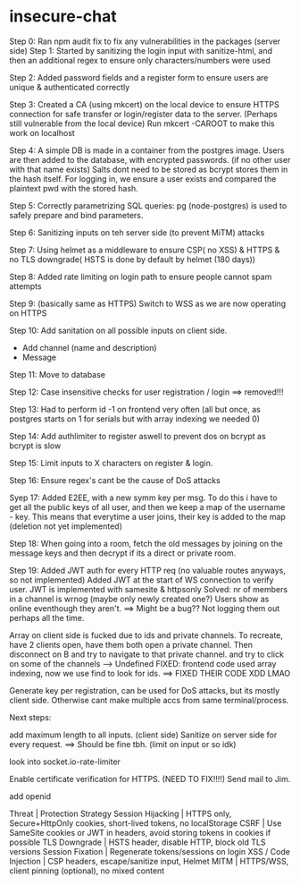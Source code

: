 # insecure-chat

Step 0:
Ran npm audit fix to fix any vulnerabilities in the packages (server side)
Step 1:
Started by sanitizing the login input with sanitize-html, and then an additional regex to ensure only characters/numbers were used

Step 2:
Added password fields and a register form to ensure users are unique & authenticated correctly

Step 3:
Created a CA (using mkcert) on the local device to ensure HTTPS connection for safe transfer or login/register data to the server.
(Perhaps still vulnerable from the local device)
Run mkcert -CAROOT
to make this work on localhost

Step 4:
A simple DB is made in a container from the postgres image.
Users are then added to the database, with encrypted passwords. (if no other user with that name exists) Salts dont need to be stored as bcrypt stores them in the hash itself.
For logging in, we ensure a user exists and compared the plaintext pwd with the stored hash.

Step 5:
Correctly parametrizing SQL queries:
pg (node-postgres) is used to safely prepare and bind parameters.

Step 6:
Sanitizing inputs on teh server side (to prevent MiTM) attacks

Step 7: Using helmet as a middleware
to ensure CSP( no XSS) & HTTPS & no TLS downgrade( HSTS is done by default by helmet (180 days))

Step 8:
Added rate limiting on login path to ensure people cannot spam attempts

Step 9: (basically same as HTTPS)
Switch to WSS as we are now operating on HTTPS

Step 10:
Add sanitation on all possible inputs on client side.

- Add channel (name and description)
- Message

Step 11:
Move to database

Step 12: Case insensitive checks for user registration / login ==> removed!!!

Step 13:
Had to perform id -1 on frontend very often (all but once, as postgres starts on 1 for serials but with array indexing we needed 0)

Step 14:
Add authlimiter to register aswell to prevent dos on bcrypt as bcrypt is slow

Step 15:
Limit inputs to X characters on register & login.

Step 16:
Ensure regex's cant be the cause of DoS attacks

Syep 17:
Added E2EE, with a new symm key per msg. To do this i have to get all the public keys of all user, and then we keep a map of the username - key.
This means that everytime a user joins, their key is added to the map
(deletion not yet implemented)

Step 18:
When going into a room, fetch the old messages by joining on the message keys and then decrypt if its a direct or private room.

Step 19:
Added JWT auth for every HTTP req (no valuable routes anyways, so not implemented)
Added JWT at the start of WS connection to verify user.
JWT is implemented with samesite & httpsonly
Solved:
nr of members in a channel is wrnog (maybe only newly created one?)
Users show as online eventhough they aren't. ==> Might be a bug?? Not logging them out perhaps all the time.

Array on client side is fucked due to ids and private channels.
To recreate, have 2 clients open, have them both open a private channel. Then disconnect on B and try to navigate to that private channel. and try to click on some of the channels --> Undefined
FIXED: frontend code used array indexing, now we use find to look for ids. ==> FIXED THEIR CODE XDD LMAO

Generate key per registration, can be used for DoS attacks, but its mostly client side. Otherwise cant make multiple accs from same terminal/process.

Next steps:

add maximum length to all inputs. (client side)
Sanitize on server side for every request. ==> Should be fine tbh. (limit on input or so idk)

look into socket.io-rate-limiter

Enable certificate verification for HTTPS. (NEED TO FIX!!!!) Send mail to Jim.

add openid

Threat | Protection Strategy
Session Hijacking | HTTPS only, Secure+HttpOnly cookies, short-lived tokens, no localStorage
CSRF | Use SameSite cookies or JWT in headers, avoid storing tokens in cookies if possible
TLS Downgrade | HSTS header, disable HTTP, block old TLS versions
Session Fixation | Regenerate tokens/sessions on login
XSS / Code Injection | CSP headers, escape/sanitize input, Helmet
MITM | HTTPS/WSS, client pinning (optional), no mixed content

